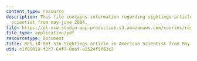 ```yaml
---
content_type: resource
description: This file contains information regarding sightings article in american
  scientist from may-june 2004.
file: https://ol-ocw-studio-app-production.s3.amazonaws.com/courses/res-10-001-making-science-and-engineering-pictures-a-practical-guide-to-presenting-your-work-spring-2016/c1f65010f2c764f70aafe2524f5f63c2_MITRES_10_001S16_MayJune04.pdf
file_type: application/pdf
resourcetype: Document
title: RES.10-001 S16 Sightings article in American Scientist from May-June 2004
uid: c1f65010-f2c7-64f7-0aaf-e2524f5f63c2
---
```

